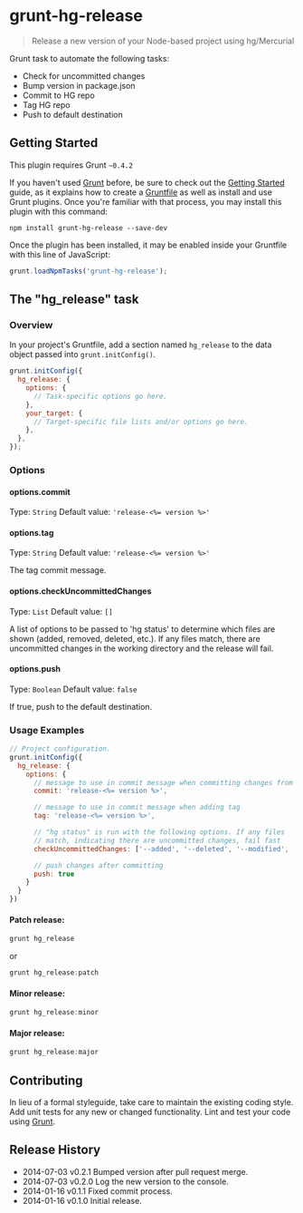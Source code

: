 # grunt-hg-release

> Release a new version of your Node-based project using hg/Mercurial

Grunt task to automate the following tasks:
- Check for uncommitted changes
- Bump version in package.json
- Commit to HG repo
- Tag HG repo
- Push to default destination

## Getting Started
This plugin requires Grunt `~0.4.2`

If you haven't used [Grunt](http://gruntjs.com/) before, be sure to check out the [Getting Started](http://gruntjs.com/getting-started) guide, as it explains how to create a [Gruntfile](http://gruntjs.com/sample-gruntfile) as well as install and use Grunt plugins. Once you're familiar with that process, you may install this plugin with this command:

```shell
npm install grunt-hg-release --save-dev
```

Once the plugin has been installed, it may be enabled inside your Gruntfile with this line of JavaScript:

```js
grunt.loadNpmTasks('grunt-hg-release');
```

## The "hg_release" task

### Overview
In your project's Gruntfile, add a section named `hg_release` to the data object passed into `grunt.initConfig()`.

```js
grunt.initConfig({
  hg_release: {
    options: {
      // Task-specific options go here.
    },
    your_target: {
      // Target-specific file lists and/or options go here.
    },
  },
});
```

### Options

#### options.commit
Type: `String`
Default value: `'release-<%= version %>'`

#### options.tag
Type: `String`
Default value: `'release-<%= version %>'`

The tag commit message.

#### options.checkUncommittedChanges
Type: `List`
Default value: `[]`

A list of options to be passed to 'hg status' to determine which files are shown (added, removed, deleted, etc.).
If any files match, there are uncommitted changes in the working directory and the release will fail.

#### options.push
Type: `Boolean`
Default value: `false`

If true, push to the default destination.

### Usage Examples


```js
// Project configuration. 
grunt.initConfig({
  hg_release: {
    options: {
      // message to use in commit message when committing changes from version bump
      commit: 'release-<%= version %>',

      // message to use in commit message when adding tag
      tag: 'release-<%= version %>',

      // "hg status" is run with the following options. If any files
      // match, indicating there are uncommitted changes, fail fast
      checkUncommittedChanges: ['--added', '--deleted', '--modified', '--removed'],

      // push changes after committing
      push: true
    }
  }
})

```

#### Patch release:
```js
grunt hg_release
```

or

```js
grunt hg_release:patch
```

#### Minor release:
```js
grunt hg_release:minor
```

#### Major release:
```js
grunt hg_release:major
```

## Contributing
In lieu of a formal styleguide, take care to maintain the existing coding style. Add unit tests for any new or changed functionality. Lint and test your code using [Grunt](http://gruntjs.com/).

## Release History
* 2014-07-03	v0.2.1	Bumped version after pull request merge.
* 2014-07-03	v0.2.0	Log the new version to the console.
* 2014-01-16	v0.1.1	Fixed commit process.
* 2014-01-16	v0.1.0	Initial release.
